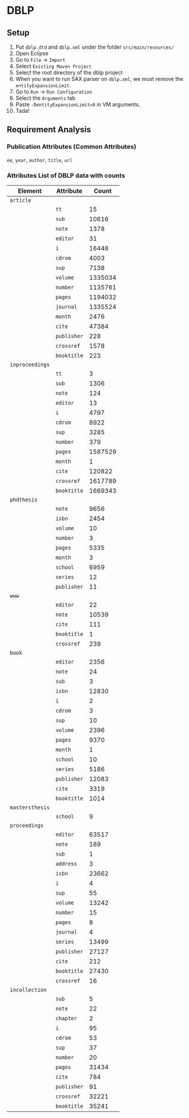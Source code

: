 # DBLP

## Setup
1. Put `dblp.dtd` and `dblp.xml` under the folder `src/main/resources/`
2. Open Eclipse
3. Go to `File` -> `Import`
4. Select `Existing Maven Project`
5. Select the root directory of the dblp project
6. When you want to run SAX parser on `dblp.xml`, we must remove the `entityExpansionLimit`.
7. Go to `Run` -> `Run Configuration`
8. Select the `Arguments` tab
9. Paste `-DentityExpansionLimit=0` in VM arguments.
10. Tada!

## Requirement Analysis

### Publication Attributes (Common Attributes)
`ee`, `year`, `author`, `title`, `url`

### Attributes List of DBLP data with counts
|Element|Attribute|Count|
|---|---|---|
|`article`|
| |`tt`|15|
| |`sub`|10616|
| |`note`|1378|
| |`editor`|31|
| |`i`|16448|
| |`cdrom`|4003|
| |`sup`|7138|
| |`volume`|1335034|
| |`number`|1135761|
| |`pages`|1194032|
| |`journal`|1335524|
| |`month`|2476|
| |`cite`|47384|
| |`publisher`|228|
| |`crossref`|1578|
| |`booktitle`|223|
|`inproceedings`|
| |`tt`|3|
| |`sub`|1306|
| |`note`|124|
| |`editor`|13|
| |`i`|4797|
| |`cdrom`|8922|
| |`sup`|3285|
| |`number`|379|
| |`pages`|1587529|
| |`month`|1|
| |`cite`|120822|
| |`crossref`|1617789|
| |`booktitle`|1669343|
|`phdthesis`|
| |`note`|9656|
| |`isbn`|2454|
| |`volume`|10|
| |`number`|3|
| |`pages`|5335|
| |`month`|3|
| |`school`|6959|
| |`series`|12|
| |`publisher`|11|
|`www`|
| |`editor`|22|
| |`note`|10539|
| |`cite`|111|
| |`booktitle`|1|
| |`crossref`|239|
|`book`|
| |`editor`|2356|
| |`note`|24|
| |`sub`|3|
| |`isbn`|12830|
| |`i`|2|
| |`cdrom`|3|
| |`sup`|10|
| |`volume`|2396|
| |`pages`|9370|
| |`month`|1|
| |`school`|10|
| |`series`|5186|
| |`publisher`|12083|
| |`cite`|3319|
| |`booktitle`|1014|
|`mastersthesis`|
| |`school`|9|
|`proceedings`|
| |`editor`|63517|
| |`note`|189|
| |`sub`|1|
| |`address`|3|
| |`isbn`|23662|
| |`i`|4|
| |`sup`|55|
| |`volume`|13242|
| |`number`|15|
| |`pages`|8|
| |`journal`|4|
| |`series`|13499|
| |`publisher`|27127|
| |`cite`|212|
| |`booktitle`|27430|
| |`crossref`|16|
|`incollection`|
| |`sub`|5|
| |`note`|22|
| |`chapter`|2|
| |`i`|95|
| |`cdrom`|53|
| |`sup`|37|
| |`number`|20|
| |`pages`|31434|
| |`cite`|784|
| |`publisher`|91|
| |`crossref`|32221|
| |`booktitle`|35241|

